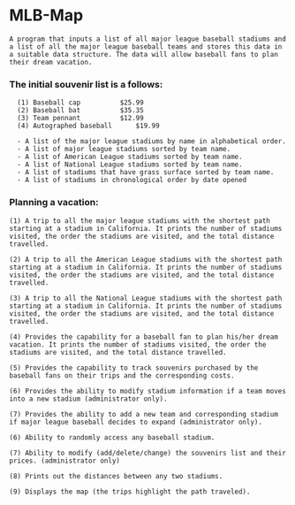 # MLB-Map

    A program that inputs a list of all major league baseball stadiums and a list of all the major league baseball teams and stores this data in a suitable data structure. The data will allow baseball fans to plan their dream vacation.   

### The initial souvenir list is a follows:
      (1) Baseball cap			$25.99
      (2) Baseball bat			$35.35
      (3) Team pennant			$12.99
      (4) Autographed baseball		$19.99

      - A list of the major league stadiums by name in alphabetical order.
      - A list of major league stadiums sorted by team name.
      - A list of American League stadiums sorted by team name.
      - A list of National League stadiums sorted by team name.
      - A list of stadiums that have grass surface sorted by team name.
      - A list of stadiums in chronological order by date opened



### Planning a vacation:

    (1) A trip to all the major league stadiums with the shortest path starting at a stadium in California. It prints the number of stadiums visited, the order the stadiums are visited, and the total distance travelled.

    (2) A trip to all the American League stadiums with the shortest path starting at a stadium in California. It prints the number of stadiums visited, the order the stadiums are visited, and the total distance travelled.

    (3) A trip to all the National League stadiums with the shortest path starting at a stadium in California. It prints the number of stadiums visited, the order the stadiums are visited, and the total distance travelled.

    (4) Provides the capability for a baseball fan to plan his/her dream vacation. It prints the number of stadiums visited, the order the stadiums are visited, and the total distance travelled.

    (5) Provides the capability to track souvenirs purchased by the baseball fans on their trips and the corresponding costs. 

    (6) Provides the ability to modify stadium information if a team moves into a new stadium (administrator only).

    (7) Provides the ability to add a new team and corresponding stadium if major league baseball decides to expand (administrator only).

    (6) Ability to randomly access any baseball stadium. 

    (7) Ability to modify (add/delete/change) the souvenirs list and their prices. (administrator only) 

    (8) Prints out the distances between any two stadiums.

    (9) Displays the map (the trips highlight the path traveled).
